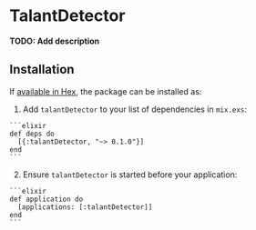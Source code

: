 # TalantDetector

**TODO: Add description**

## Installation

If [available in Hex](https://hex.pm/docs/publish), the package can be installed as:

  1. Add `talantDetector` to your list of dependencies in `mix.exs`:

    ```elixir
    def deps do
      [{:talantDetector, "~> 0.1.0"}]
    end
    ```

  2. Ensure `talantDetector` is started before your application:

    ```elixir
    def application do
      [applications: [:talantDetector]]
    end
    ```

